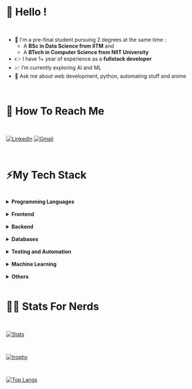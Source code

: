 # 👋 Hello !

<br>

- 📗 I'm a pre-final student pursuing 2 degrees at the same time :
  - A **BSc in Data Science from IITM** and
  - A **BTech in Computer Science from NIIT University**
- 👉 I have 1+ year of experience as a **fullstack developer**
- 📈 I’m currently exploring AI and ML 
- 💬 Ask me about web development, python, automating stuff and anime

<br>

# 📲 How To Reach Me

<br>

[![LinkedIn](https://img.shields.io/badge/linkedin-%230077B5.svg?style=for-the-badge&logo=linkedin&logoColor=white)](https://www.linkedin.com/s-vishvam)
[![Gmail](https://img.shields.io/badge/Gmail-D14836?style=for-the-badge&logo=gmail&logoColor=white)](s.vishvam1025@gmail.com)

<br>

# ⚡My Tech Stack 

<br>

<details>
    <summary><b>Programming Languages</b></summary>
    <div>
        <img style="margin: 0.4rem 0rem 0rem 1rem;" src="https://img.shields.io/badge/python-3670A0?style=for-the-badge&logo=python&logoColor=ffdd54" alt="Python">
        <img style="margin: 0.4rem 0rem 0rem 1rem;" src="https://img.shields.io/badge/c++-%2300599C.svg?style=for-the-badge&logo=c%2B%2B&logoColor=white" alt="C++">
        <img style="margin: 0.4rem 0rem 0rem 1rem;" src="https://img.shields.io/badge/java-%23ED8B00.svg?style=for-the-badge&logo=java&logoColor=white" alt="Java">
        <img style="margin: 0.4rem 0rem 0rem 1rem;" src="https://img.shields.io/badge/javascript-%23323330.svg?style=for-the-badge&logo=javascript&logoColor=%23F7DF1E" alt="Javascript">
        <img style="margin: 0.4rem 0rem 0rem 1rem;" src="https://img.shields.io/badge/shell_script-%23121011.svg?style=for-the-badge&logo=gnu-bash&logoColor=white" alt="Bash">
    </div>

</details>

<br>

<details>
    <summary><b>Frontend</b></summary>
    <details>
        <summary><b>Markup, Templating and Styling</b></summary>
        <div>
            <img style="margin: 0.4rem 0rem 0rem 1rem;" src="https://img.shields.io/badge/HTML5-E34F26?style=for-the-badge&logo=html5&logoColor=white" alt="HTML5">
            <img style="margin: 0.4rem 0rem 0rem 1rem;" src="https://img.shields.io/badge/CSS3-1572B6?style=for-the-badge&logo=css3&logoColor=white" alt="CSS3">
            <img style="margin: 0.4rem 0rem 0rem 1rem;" src="https://img.shields.io/badge/SASS-hotpink.svg?style=for-the-badge&logo=SASS&logoColor=white" alt="SASS">
            <img style="margin: 0.4rem 0rem 0rem 1rem;" src="https://img.shields.io/badge/bootstrap-%23563D7C.svg?style=for-the-badge&logo=bootstrap&logoColor=white">
            <img style="margin: 0.4rem 0rem 0rem 1rem;" src="https://img.shields.io/badge/tailwindcss-%2338B2AC.svg?style=for-the-badge&logo=tailwind-css&logoColor=white" alt="TailwindCSS">
            <img style="margin: 0.4rem 0rem 0rem 1rem;" src="https://img.shields.io/badge/Markdown-000000?style=for-the-badge&logo=markdown&logoColor=white" alt="Markdown">
            <img style="margin: 0.4rem 0rem 0rem 1rem;" src="https://img.shields.io/badge/latex-%23008080.svg?style=for-the-badge&logo=latex&logoColor=white" alt="LaTeX">
            <img style="margin: 0.4rem 0rem 0rem 1rem;" src="https://img.shields.io/badge/Pug-FFF?style=for-the-badge&logo=pug&logoColor=A86454" alt="Pug Template">
            <img style="margin: 0.4rem 0rem 0rem 1rem;" src="https://img.shields.io/badge/jinja-white.svg?style=for-the-badge&logo=jinja&logoColor=black" alt="Jinja Template">
        </div>
   </details>
    <details>
        <summary><b>JavaScript Frameworks</b></summary>
        <div>        
            <img style="margin: 0.4rem 0rem 0rem 1rem;" src="https://img.shields.io/badge/jquery-%230769AD.svg?style=for-the-badge&logo=jquery&logoColor=white" alt="jQuery">
            <img style="margin: 0.4rem 0rem 0rem 1rem;" src="https://img.shields.io/badge/React-20232A?style=for-the-badge&logo=react&logoColor=61DAFB" alt="React">
            <img style="margin: 0.4rem 0rem 0rem 1rem;" src="https://img.shields.io/badge/React_Router-CA4245?style=for-the-badge&logo=react-router&logoColor=white" alt="React Router">
            <img style="margin: 0.4rem 0rem 0rem 1rem;" src="https://img.shields.io/badge/Vue.js-35495E?style=for-the-badge&logo=vuedotjs&logoColor=4FC08D" alt="Vue">
            <img style="margin: 0.4rem 0rem 0rem 1rem;" src="https://img.shields.io/badge/Redux-593D88?style=for-the-badge&logo=redux&logoColor=white" alt="Redux">
            <img style="margin: 0.4rem 0rem 0rem 1rem;" src="https://img.shields.io/badge/Socket.io-black?style=for-the-badge&logo=socket.io&badgeColor=010101">
            <img style="margin: 0.4rem 0rem 0rem 1rem;" src="https://img.shields.io/badge/Babel-F9DC3e?style=for-the-badge&logo=babel&logoColor=black" alt="Babel">
        </div>
    </details>
    <details>
        <summary><b>Libraries</b></summary>
        <div>        
            <img style="margin: 0.4rem 0rem 0rem 1rem;" src="https://img.shields.io/badge/p5%20js-ED225D?style=for-the-badge&logo=p5dotjs&logoColor=white" alt="p5.js">
            <img style="margin: 0.4rem 0rem 0rem 1rem;" src="https://img.shields.io/badge/chart.js-F5788D.svg?style=for-the-badge&logo=chart.js&logoColor=white" alt="Chart.js">
        </div>
    </details>
</details>

<br>

<details>
    <summary><b>Backend</b></summary>
    <div>
        <img style="margin: 0.4rem 0rem 0rem 1rem;" src="https://img.shields.io/badge/node.js-6DA55F?style=for-the-badge&logo=node.js&logoColor=white" alt="Node.js">
        <img style="margin: 0.4rem 0rem 0rem 1rem;" src="https://img.shields.io/badge/express.js-%23404d59.svg?style=for-the-badge&logo=express&logoColor=%2361DAFB" alt="Express.js">
        <img style="margin: 0.4rem 0rem 0rem 1rem;" src="https://img.shields.io/badge/flask-%23000.svg?style=for-the-badge&logo=flask&logoColor=white" alt="Flask">
        <img style="margin: 0.4rem 0rem 0rem 1rem;" src="https://img.shields.io/badge/gunicorn-%298729.svg?style=for-the-badge&logo=gunicorn&logoColor=white" alt="Gunicorn">
    </div>
</details>

<br>
    
<details>
    <summary><b>Databases</b></summary>
    <div>
        <img style="margin: 0.4rem 0rem 0rem 1rem;" src="https://img.shields.io/badge/MongoDB-%234ea94b.svg?style=for-the-badge&logo=mongodb&logoColor=white" alt="MongoDB">
        <img style="margin: 0.4rem 0rem 0rem 1rem;" src="https://img.shields.io/badge/postgres-%23316192.svg?style=for-the-badge&logo=postgresql&logoColor=white" alt="PostgreSQL">
        <img style="margin: 0.4rem 0rem 0rem 1rem;" src="https://img.shields.io/badge/sqlite-%2307405e.svg?style=for-the-badge&logo=sqlite&logoColor=white" alt="SQLite">
        <img style="margin: 0.4rem 0rem 0rem 1rem;" src="https://img.shields.io/badge/redis-%23DD0031.svg?style=for-the-badge&logo=redis&logoColor=white" alt="Redis">
    </div>
</details>

<br>

<details>
    <summary><b>Testing and Automation</b></summary>
    <div>
        <img style="margin: 0.4rem 0rem 0rem 1rem;" src="https://img.shields.io/badge/-jest-%23C21325?style=for-the-badge&logo=jest&logoColor=white" alt="Jest">
        <img style="margin: 0.4rem 0rem 0rem 1rem;" src="https://img.shields.io/badge/Selenium-43B02A?style=for-the-badge&logo=Selenium&logoColor=white" alt="Selenium">
    </div>
</details>

<br>

<details>
    <summary><b>Machine Learning</b></summary>
    <div>
        <img style="margin: 0.4rem 0rem 0rem 1rem;" src="https://img.shields.io/badge/numpy-%23013243.svg?style=for-the-badge&logo=numpy&logoColor=white" alt="Numpy">
        <img style="margin: 0.4rem 0rem 0rem 1rem;" src="https://img.shields.io/badge/pandas-%23150458.svg?style=for-the-badge&logo=pandas&logoColor=white" alt="Pandas">
        <img style="margin: 0.4rem 0rem 0rem 1rem;" src="https://img.shields.io/badge/scikit--learn-%23F7931E.svg?style=for-the-badge&logo=scikit-learn&logoColor=white" alt="Scikit-Learn">
        <img style="margin: 0.4rem 0rem 0rem 1rem;" src="https://img.shields.io/badge/Matplotlib-%23ffffff.svg?style=for-the-badge&logo=Matplotlib&logoColor=black" alt="Matplotlib">
        <img style="margin: 0.4rem 0rem 0rem 1rem;" src="https://img.shields.io/badge/jupyter-%23FA0F00.svg?style=for-the-badge&logo=jupyter&logoColor=white" alt="Jupyter Notebook">
    </div>
</details>

<br>

<details>
    <summary><b>Others</b></summary>
    <details>
        <summary><b>Text Editors and IDEs</b></summary>
        <div>
            <img style="margin: 0.4rem 0rem 0rem 1rem;" src="https://img.shields.io/badge/git-%23F05033.svg?style=for-the-badge&logo=git&logoColor=white" alt="Git">
            <img style="margin: 0.4rem 0rem 0rem 1rem;" src="https://img.shields.io/badge/github-%23121011.svg?style=for-the-badge&logo=github&logoColor=white" alt="GitHub">
            <img style="margin: 0.4rem 0rem 0rem 1rem;" src="https://img.shields.io/badge/Visual%20Studio%20Code-0078d7.svg?style=for-the-badge&logo=visual-studio-code&logoColor=white" alt="Visual Studio Code">
            <img style="margin: 0.4rem 0rem 0rem 1rem;" src="https://img.shields.io/badge/Atom-%2366595C.svg?style=for-the-badge&logo=atom&logoColor=white" alt="Atom">
            <img style="margin: 0.4rem 0rem 0rem 1rem;" src="https://img.shields.io/badge/Replit-DD1200?style=for-the-badge&logo=Replit&logoColor=white" alt="Replit">
            <img style="margin: 0.4rem 0rem 0rem 1rem;" src="https://img.shields.io/badge/CodePen-white?style=for-the-badge&logo=codepen&logoColor=black" alt="Codepen">
        </div>
    </details>
    <details>
        <summary><b>Development Tools</b></summary>
        <div>
            <img style="margin: 0.4rem 0rem 0rem 1rem;" src="https://img.shields.io/badge/Postman-FF6C37?style=for-the-badge&logo=postman&logoColor=white" alt="Postman">
            <img style="margin: 0.4rem 0rem 0rem 1rem;" src="https://img.shields.io/badge/Insomnia-black?style=for-the-badge&logo=insomnia&logoColor=5849BE" alt="Insomnia">
            <img style="margin: 0.4rem 0rem 0rem 1rem;" src="https://img.shields.io/badge/-Swagger-%23Clojure?style=for-the-badge&logo=swagger&logoColor=white" alt="Swagger">
    </details>
    <details>
        <summary><b>Version Control, Deployment and Cloud-Related Tools</b></summary>
        <div>
            <img style="margin: 0.4rem 0rem 0rem 1rem;" src="https://img.shields.io/badge/heroku-%23430098.svg?style=for-the-badge&logo=heroku&logoColor=white" alt="Heroku">
            <img style="margin: 0.4rem 0rem 0rem 1rem;" src="https://img.shields.io/badge/netlify-%23000000.svg?style=for-the-badge&logo=netlify&logoColor=#00C7B7" alt="Netlify">
            <img style="margin: 0.4rem 0rem 0rem 1rem;" src="https://img.shields.io/badge/Render-%46E3B7.svg?style=for-the-badge&logo=render&logoColor=white" alt="Render">
            <img style="margin: 0.4rem 0rem 0rem 1rem;" src="https://img.shields.io/badge/vercel-%23000000.svg?style=for-the-badge&logo=vercel&logoColor=white" alt="Vercel">
            <img style="margin: 0.4rem 0rem 0rem 1rem;" src="https://img.shields.io/badge/GoogleCloud-%234285F4.svg?style=for-the-badge&logo=google-cloud&logoColor=white" alt="Google Cloud Platform">
        </div>
    </details>
    <details>
        <summary><b>Productivity Tools</b></summary>
        <div>
            <img style="margin: 0.4rem 0rem 0rem 1rem;" src="https://img.shields.io/badge/jira-%230A0FFF.svg?style=for-the-badge&logo=jira&logoColor=white" alt="Jira">
            <img style="margin: 0.4rem 0rem 0rem 1rem;" src="https://img.shields.io/badge/Notion-%23000000.svg?style=for-the-badge&logo=notion&logoColor=white" alt="Notion">
        </div>
    </details>
</details>


<br>


# 👨‍💻 Stats For Nerds

<br>

[![Stats](https://github-readme-stats.vercel.app/api?username=Vishvam10&show_icons=true)](https://github-readme-stats.vercel.app/api?username=Vishvam10&show_icons=true)

<br>

[![trophy](https://github-profile-trophy.vercel.app/?username=Vishvam10&theme=juicyfresh&no-frame=true&column=4&&margin-w=20&no-bg=true)](https://github-profile-trophy.vercel.app/?username=Vishvam10&theme=juicyfresh&no-frame=true&column=4&&margin-w=20&no-bg=true)

<br>

[![Top Langs](https://github-readme-stats.vercel.app/api/top-langs/?username=Vishvam10&layout=compact)](https://github.com/anuraghazra/github-readme-stats)
